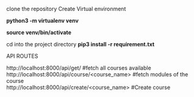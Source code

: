 clone the repository
Create Virtual environment

**python3 -m virtualenv venv**

**source venv/bin/activate**

cd into the project directory
**pip3 install -r requirement.txt** 

API ROUTES

http://localhost:8000/api/get/  #fetch all courses available <br/>
http://localhost:8000/api/course/<course_name> #fetch modules of the course<br/>
http://localhost:8000/api/create/<course_name> #Create course<br/>
